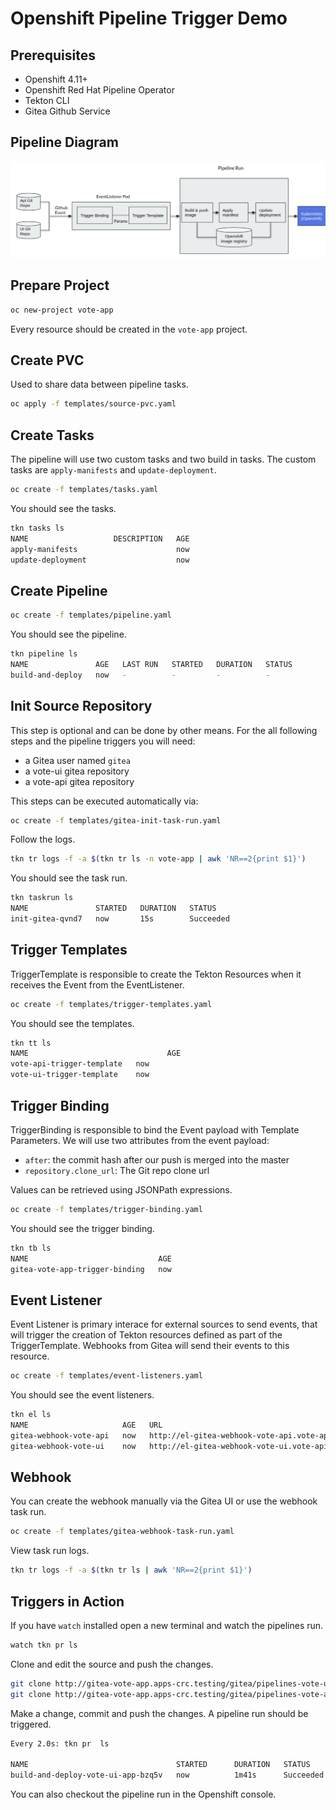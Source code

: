 # Openshift Pipeline Trigger Demo

## Prerequisites

- Openshift 4.11+
- Openshift Red Hat Pipeline Operator
- Tekton CLI
- Gitea Github Service

## Pipeline Diagram

![pipeline-diagram](docs/pipeline-diagram.png)

## Prepare Project

```bash
oc new-project vote-app
```

Every resource should be created in the `vote-app` project.

## Create PVC

Used to share data between pipeline tasks.

```bash
oc apply -f templates/source-pvc.yaml
```

## Create Tasks

The pipeline will use two custom tasks and two build in tasks. The custom tasks are `apply-manifests` and `update-deployment`.

```bash
oc create -f templates/tasks.yaml
```

You should see the tasks.

```bash
tkn tasks ls
NAME                   DESCRIPTION   AGE
apply-manifests                      now
update-deployment                    now
```

## Create Pipeline

```bash
oc create -f templates/pipeline.yaml
```

You should see the pipeline.

```bash
tkn pipeline ls
NAME               AGE   LAST RUN   STARTED   DURATION   STATUS
build-and-deploy   now   -          -         -          -
```

## Init Source Repository

This step is optional and can be done by other means. For the all following steps and the pipeline triggers you will need:

- a Gitea user named `gitea`
- a vote-ui gitea repository
- a vote-api gitea repository

This steps can be executed automatically via:

```bash
oc create -f templates/gitea-init-task-run.yaml
```

Follow the logs.

```bash
tkn tr logs -f -a $(tkn tr ls -n vote-app | awk 'NR==2{print $1}')
```

You should see the task run.

```bash
tkn taskrun ls
NAME               STARTED   DURATION   STATUS
init-gitea-qvnd7   now       15s        Succeeded
```

## Trigger Templates

TriggerTemplate is responsible to create the Tekton Resources when it receives the Event from the EventListener.

```bash
oc create -f templates/trigger-templates.yaml
```

You should see the templates.

```bash
tkn tt ls
NAME                               AGE
vote-api-trigger-template   now
vote-ui-trigger-template    now
```

## Trigger Binding

TriggerBinding is responsible to bind the Event payload with Template Parameters. We will use two attributes from the event payload:

- `after`: the commit hash after our push is merged into the master
- `repository.clone_url`: The Git repo clone url

Values can be retrieved using JSONPath expressions.

```bash
oc create -f templates/trigger-binding.yaml
```

You should see the trigger binding.

```bash
tkn tb ls
NAME                             AGE
gitea-vote-app-trigger-binding   now
```

## Event Listener

Event Listener is primary interace for external sources to send events, that will trigger the creation of Tekton resources defined as part of the TriggerTemplate. Webhooks from Gitea will send their events to this resource.

```bash
oc create -f templates/event-listeners.yaml
```

You should see the event listeners.

```bash
tkn el ls
NAME                     AGE   URL                                                                AVAILABLE
gitea-webhook-vote-api   now   http://el-gitea-webhook-vote-api.vote-api.svc.cluster.local:8080   True
gitea-webhook-vote-ui    now   http://el-gitea-webhook-vote-ui.vote-api.svc.cluster.local:8080    True
```

## Webhook

You can create the webhook manually via the Gitea UI or use the webhook task run.

```bash
oc create -f templates/gitea-webhook-task-run.yaml
```

View task run logs.

```bash
tkn tr logs -f -a $(tkn tr ls | awk 'NR==2{print $1}')
```

## Triggers in Action

If you have `watch` installed open a new terminal and watch the pipelines run.

```bash
watch tkn pr ls
```

Clone and edit the source and push the changes.

```bash
git clone http://gitea-vote-app.apps-crc.testing/gitea/pipelines-vote-ui.git
git clone http://gitea-vote-app.apps-crc.testing/gitea/pipelines-vote-api.git
```

Make a change, commit and push the changes. A pipeline run should be triggered.

```bash
Every 2.0s: tkn pr  ls

NAME                                 STARTED      DURATION   STATUS
build-and-deploy-vote-ui-app-bzq5v   now          1m41s      Succeeded
```

You can also checkout the pipeline run in the Openshift console.
